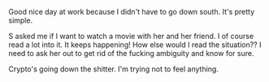Good nice day at work because I didn't have to go down south. It's pretty simple.

S asked me if I want to watch a movie with her and her friend. I of course read a lot into it. It keeps happening! How else would I read the situation?? I need to ask her out to get rid of the fucking ambiguity and know for sure.

Crypto's going down the shitter. I'm trying not to feel anything.
